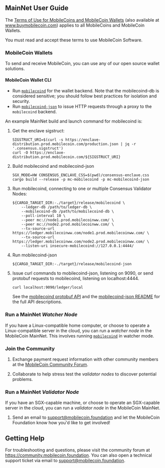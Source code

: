 ## MainNet User Guide

The [Terms of Use for MobileCoins and MobileCoin Wallets](./TERMS-OF-USE.md) (also available at www.buymobilecoin.com) applies to all MobileCoins and MobileCoin Wallets.

You must read and accept these terms to use MobileCoin Software.

### MobileCoin Wallets

To send and receive MobileCoin, you can use any of our open source wallet solutions.

#### MobileCoin Wallet CLI

* Run [`mobilecoind`](./mobilecoind/README.md) for the wallet backend. Note that the mobilecoind-db is considered sensitive; you should follow best practices for isolation and security.
* Run [`mobilecoind-json`](./mobilecoind-json/README.md) to issue HTTP requests through a proxy to the `mobilecoind` backend.

An example MainNet build and launch command for mobilecoind is:

1. Get the enclave sigstruct:

    ```
    SIGSTRUCT_URI=$(curl -s https://enclave-distribution.prod.mobilecoin.com/production.json | jq -r '.consensus.sigstruct')
    curl -O https://enclave-distribution.prod.mobilecoin.com/${SIGSTRUCT_URI}
    ```

1. Build mobilecoind and mobilecoind-json

    ```
    SGX_MODE=HW CONSENSUS_ENCLAVE_CSS=$(pwd)/consensus-enclave.css cargo build --release -p mc-mobilecoind -p mc-mobilecoind-json
    ```

1. Run mobilecoind, connecting to one or multiple Consensus Validator Nodes:

    ```
    ${CARGO_TARGET_DIR:-./target}/release/mobilecoind \
        --ledger-db /path/to/ledger-db \
        --mobilecoind-db /path/to/mobilecoind-db \
        --poll-interval 10 \
        --peer mc://node1.prod.mobilecoinww.com/ \
        --peer mc://node2.prod.mobilecoinww.com/ \
        --tx-source-url https://ledger.mobilecoinww.com/node1.prod.mobilecoinww.com/ \
        --tx-source-url https://ledger.mobilecoinww.com/node2.prod.mobilecoinww.com/ \
        --listen-uri insecure-mobilecoind://127.0.0.1:4444/
    ```

1. Run mobilecoind-json

    ```
    ${CARGO_TARGET_DIR:-./target}/release/mobilecoind-json
    ```

1. Issue curl commands to mobilecoind-json, listening on 9090, or send protobuf requests to mobilecoind, listening on localhost:4444.

    ```
    curl localhost:9090/ledger/local
    ```

    See the [mobilecoind protobuf API](./mobilecoind/api/proto/mobilecoind_api.proto) and the [mobilecoind-json README](./mobilecoind-json/README.md) for the full API descriptions.

### Run a MainNet *Watcher Node*

If you have a Linux-compatible home computer, or choose to operate a Linux-compatible server in the cloud, you can run a *watcher node* in the MobileCoin MainNet. This involves running [`mobilecoind`](./mobilecoind/README.md) in watcher mode.

### Join the Community

1. Exchange payment request information with other community members at the [MobileCoin Community Forum](https://community.mobilecoin.foundation).

1. Collaborate to help stress test the *validator nodes* to discover potential problems.

### Run a MainNet *Validator Node*

If you have an SGX-capable machine, or choose to operate an SGX-capable server in the cloud, you can run a *validator node* in the MobileCoin MainNet.

1. Send an email to [support@mobilecoin.foundation](mailto://support@mobilecoin.foundation) and let the MobileCoin Foundation know how you'd like to get involved!

## Getting Help

For troubleshooting and questions, please visit the community forum at https://community.mobilecoin.foundation. You can also open a technical support ticket via email to <support@mobilecoin.foundation>.
